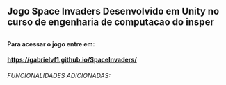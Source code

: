 <h2>Jogo Space Invaders Desenvolvido em Unity no curso de engenharia de computacao do insper<h2>

**<h4>Para acessar o jogo entre em:<h4>** https://gabrielvf1.github.io/SpaceInvaders/

*<h6>FUNCIONALIDADES ADICIONADAS:<h6>*
